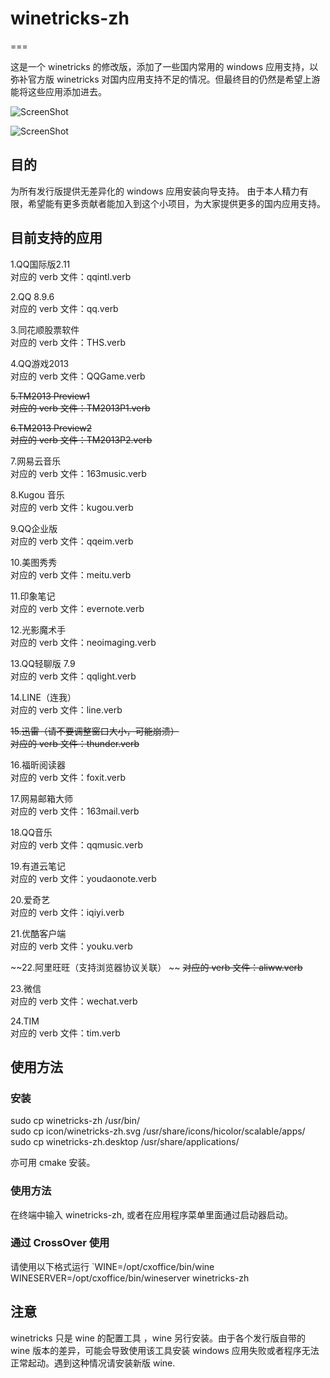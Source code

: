 # winetricks-zh #
===

这是一个 winetricks 的修改版，添加了一些国内常用的 windows 应用支持，以弥补官方版 winetricks 对国内应用支持不足的情况。但最终目的仍然是希望上游能将这些应用添加进去。

![ScreenShot](http://ww4.sinaimg.cn/mw1024/ed7abe25gw1epeqzdqo30j20s40ex0tz.jpg)

![ScreenShot](http://ww3.sinaimg.cn/mw1024/ed7abe25gw1epeqzeyyslj20s40exabf.jpg)

## 目的 ##

为所有发行版提供无差异化的 windows 应用安装向导支持。
由于本人精力有限，希望能有更多贡献者能加入到这个小项目，为大家提供更多的国内应用支持。

## 目前支持的应用 ##

1.QQ国际版2.11  
对应的 verb 文件：qqintl.verb

2.QQ 8.9.6  
对应的 verb 文件：qq.verb

3.同花顺股票软件  
对应的 verb 文件：THS.verb

4.QQ游戏2013  
对应的 verb 文件：QQGame.verb

~~5.TM2013 Preview1~~  
~~对应的 verb 文件：TM2013P1.verb~~

~~6.TM2013 Preview2~~  
~~对应的 verb 文件：TM2013P2.verb~~

7.网易云音乐  
对应的 verb 文件：163music.verb

8.Kugou 音乐  
对应的 verb 文件：kugou.verb

9.QQ企业版  
对应的 verb 文件：qqeim.verb

10.美图秀秀  
对应的 verb 文件：meitu.verb

11.印象笔记  
对应的 verb 文件：evernote.verb

12.光影魔术手  
对应的 verb 文件：neoimaging.verb

13.QQ轻聊版 7.9  
对应的 verb 文件：qqlight.verb

14.LINE（连我）  
对应的 verb 文件：line.verb

~~15.迅雷（请不要调整窗口大小，可能崩溃）~~  
~~对应的 verb 文件：thunder.verb~~

16.福昕阅读器  
对应的 verb 文件：foxit.verb

17.网易邮箱大师  
对应的 verb 文件：163mail.verb

18.QQ音乐  
对应的 verb 文件：qqmusic.verb

19.有道云笔记  
对应的 verb 文件：youdaonote.verb

20.爱奇艺  
对应的 verb 文件：iqiyi.verb

21.优酷客户端  
对应的 verb 文件：youku.verb

~~22.阿里旺旺（支持浏览器协议关联）  ~~
~~对应的 verb 文件：aliww.verb~~

23.微信  
对应的 verb 文件：wechat.verb

24.TIM  
对应的 verb 文件：tim.verb

## 使用方法 ##

### 安装 ###

sudo cp winetricks-zh /usr/bin/  
sudo cp icon/winetricks-zh.svg /usr/share/icons/hicolor/scalable/apps/  
sudo cp winetricks-zh.desktop /usr/share/applications/  

亦可用 cmake 安装。

### 使用方法 ###
在终端中输入 winetricks-zh, 或者在应用程序菜单里面通过启动器启动。

### 通过 CrossOver 使用 ###

请使用以下格式运行
`WINE=/opt/cxoffice/bin/wine WINESERVER=/opt/cxoffice/bin/wineserver winetricks-zh

## 注意 ##

winetricks 只是 wine 的配置工具 ，wine 另行安装。由于各个发行版自带的 wine 版本的差异，可能会导致使用该工具安装 windows 应用失败或者程序无法正常起动。遇到这种情况请安装新版 wine.
